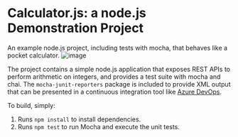 Calculator.js: a node.js Demonstration Project
==============================================
An example node.js project, including tests with mocha, that behaves like
a pocket calculator.
![image](https://github.com/Syedali222/calculator/assets/95329472/a32f8327-01a5-4d66-99b3-1d549888199a)

The project contains a simple node.js application that exposes REST APIs
to perform arithmetic on integers, and provides a test suite with mocha
and chai.  The `mocha-junit-reporters` package is included to provide XML
output that can be presented in a continuous integration tool like
[Azure DevOps](https://azure.com/devops).

To build, simply:

1. Runs `npm install` to install dependencies.
2. Runs `npm test` to run Mocha and execute the unit tests.

